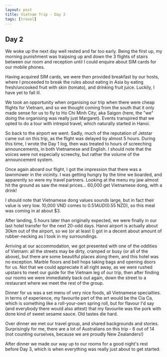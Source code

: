 ```yaml
---
layout: post
title: Vietnam Trip - Day 2
tags: [travel]
---
```


## Day 2

We woke up the next day well rested and far too early. Being the first up, my morning punishment was traipsing up and down the 3 flights of stairs between our room and reception until I could enquire about SIM cards for our mobile phones.

Having acquired SIM cards, we were then provided breakfast by our hosts, where I proceeded to break the rules about eating in Asia by eating fresh/uncooked fruit with skin (tomato), and drinking fruit juice. Luckily, I have yet to fall ill.

We took an opportunity when organising our trip when there were cheap flights for Vietnam, and so we thought coming from the south that it only made sense for us to fly to Ho Chi Minh City, aka Saigon (here, the "we" doing the organising was really just Margaret). Events transpired that we opted to do a tour with intrepid travel, which naturally started in Hanoi.

So back to the airport we went. Sadly, much of the reputation of Jetstar came out on this trip, as the flight was delayed by almost 5 hours. During this time, I wrote the Day 1 log, then was treated to hours of screeching announcements, in both Vietnamese and English. I should note that the voices were not especially screechy, but rather the volume of the announcement system.

Once again aboard our flight, I got the impression that there was a lawnmower in the vicinity. I was getting hungry by the time we boarded, and apparently so were my travel partners. Looking at the menu my jaw almost hit the ground as saw the meal prices... 60,000 get Vietnamese dong, with a drink!

I should note that Vietnamese dong values sounds large, but in fact their value is very low. 10,000 VND comes to $0.51 AUD ($0.55 NZD), so this meal was coming in at about $3.

After landing, 5 hours later than originally expected, we were finally in our last hotel transfer for the next 20-odd days. Hanoi airport is actually about 30km out of the airport, so we (or at least I) got in a decent about amount of rubber-necking as I took in my surroundings.

Arriving at our accommodation, we got presented with one of the oddities of Vietnam: all the streets may be dirty, cramped or busy (or all of the above), but there are some beautiful places along them, and this hotel was no exception. Marble floors and bell hops taking bags and opening doors for us. Not that we could appreciate it all right away, as we were rushed upstairs to meet our guide for the Vietnam leg of our trip, then after finding our rooms we were immediately back out again, down the street to a restaurant where we meet the rest of the group.

Dinner for us was a set menu of very nice foods, all Vietnamese specialties. in terms of experience, my favourite part of the art would be the Cia Ca, which is something like a roll-your-own spring roll, but for flavour I'd say (and everybody there would also attest) that my favourite was the pork with done kind of sweet sesame sauce. Old tastes die hard.

Over dinner we met our travel group, and shared backgrounds and stories. Surprisingly for me, there are a lot of Australians on this trip - 6 out of 14 (not counting ourselves, because we are proudly New Zealanders!)

After dinner we made our way up to our rooms for a good night's rest before Day 3, which is when everything was really just about to get started.
